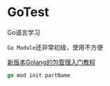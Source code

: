 # GoTest
Go语言学习


`Go Module`还非常初级，使用不方便

[新版本Golang的包管理入门教程](https://zhuanlan.zhihu.com/p/60703832)



```go
go mod init partName
```

